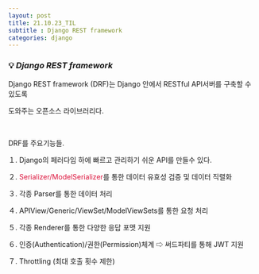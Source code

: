 ```yaml
---
layout: post
title: 21.10.23_TIL
subtitle : Django REST framework 
categories: django
---
```


### 💡 ***Django REST framework***

Django REST framework (DRF)는 Django 안에서 RESTful API서버를 구축할 수 있도록

도와주는 오픈소스 라이브러리다.

<br>

DRF를 주요기능들.

１. Django의 페러다임 하에 빠르고 관리하기 쉬운 API를 만들수 있다.

２. <span style="color:#DC143C">Serializer/ModelSerializer</span>를 통한 데이터 유효성 검증 및 데이터 직렬화 

３. 각종 Parser를 통한 데이터 처리

４. APIView/Generic/ViewSet/ModelViewSets를 통한 요청 처리 

５. 각종 Renderer를 통한 다양한 응답 포맷 지원

６. 인증(Authentication)/권한(Permission)체계 ⇨ 써드파티를 통해 JWT 지원 

７. Throttling (최대 호출  횟수 제한)